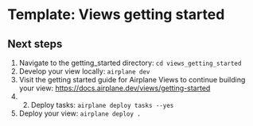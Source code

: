 # Template: Views getting started

## Next steps

1. Navigate to the getting_started directory: `cd views_getting_started`
2. Develop your view locally: `airplane dev`
3. Visit the getting started guide for Airplane Views to continue building your view: https://docs.airplane.dev/views/getting-started
4. 2. Deploy tasks: `airplane deploy tasks --yes`
5. Deploy your view: `airplane deploy .`
